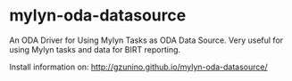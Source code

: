 mylyn-oda-datasource
====================

An ODA Driver for Using Mylyn Tasks as ODA Data Source. Very useful for using Mylyn tasks and data for BIRT reporting.

Install information on:
http://gzunino.github.io/mylyn-oda-datasource/
